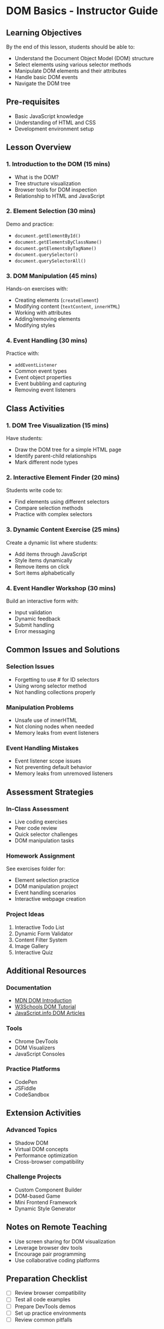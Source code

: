 # DOM Basics - Instructor Guide

## Learning Objectives
By the end of this lesson, students should be able to:
- Understand the Document Object Model (DOM) structure
- Select elements using various selector methods
- Manipulate DOM elements and their attributes
- Handle basic DOM events
- Navigate the DOM tree

## Pre-requisites
- Basic JavaScript knowledge
- Understanding of HTML and CSS
- Development environment setup

## Lesson Overview

### 1. Introduction to the DOM (15 mins)
- What is the DOM?
- Tree structure visualization
- Browser tools for DOM inspection
- Relationship to HTML and JavaScript

### 2. Element Selection (30 mins)
Demo and practice:
- `document.getElementById()`
- `document.getElementsByClassName()`
- `document.getElementsByTagName()`
- `document.querySelector()`
- `document.querySelectorAll()`

### 3. DOM Manipulation (45 mins)
Hands-on exercises with:
- Creating elements (`createElement`)
- Modifying content (`textContent`, `innerHTML`)
- Working with attributes
- Adding/removing elements
- Modifying styles

### 4. Event Handling (30 mins)
Practice with:
- `addEventListener`
- Common event types
- Event object properties
- Event bubbling and capturing
- Removing event listeners

## Class Activities

### 1. DOM Tree Visualization (15 mins)
Have students:
- Draw the DOM tree for a simple HTML page
- Identify parent-child relationships
- Mark different node types

### 2. Interactive Element Finder (20 mins)
Students write code to:
- Find elements using different selectors
- Compare selection methods
- Practice with complex selectors

### 3. Dynamic Content Exercise (25 mins)
Create a dynamic list where students:
- Add items through JavaScript
- Style items dynamically
- Remove items on click
- Sort items alphabetically

### 4. Event Handler Workshop (30 mins)
Build an interactive form with:
- Input validation
- Dynamic feedback
- Submit handling
- Error messaging

## Common Issues and Solutions

### Selection Issues
- Forgetting to use # for ID selectors
- Using wrong selector method
- Not handling collections properly

### Manipulation Problems
- Unsafe use of innerHTML
- Not cloning nodes when needed
- Memory leaks from event listeners

### Event Handling Mistakes
- Event listener scope issues
- Not preventing default behavior
- Memory leaks from unremoved listeners

## Assessment Strategies

### In-Class Assessment
- Live coding exercises
- Peer code review
- Quick selector challenges
- DOM manipulation tasks

### Homework Assignment
See exercises folder for:
- Element selection practice
- DOM manipulation project
- Event handling scenarios
- Interactive webpage creation

### Project Ideas
1. Interactive Todo List
2. Dynamic Form Validator
3. Content Filter System
4. Image Gallery
5. Interactive Quiz

## Additional Resources

### Documentation
- [MDN DOM Introduction](https://developer.mozilla.org/en-US/docs/Web/API/Document_Object_Model/Introduction)
- [W3Schools DOM Tutorial](https://www.w3schools.com/js/js_htmldom.asp)
- [JavaScript.info DOM Articles](https://javascript.info/dom-nodes)

### Tools
- Chrome DevTools
- DOM Visualizers
- JavaScript Consoles

### Practice Platforms
- CodePen
- JSFiddle
- CodeSandbox

## Extension Activities

### Advanced Topics
- Shadow DOM
- Virtual DOM concepts
- Performance optimization
- Cross-browser compatibility

### Challenge Projects
- Custom Component Builder
- DOM-based Game
- Mini Frontend Framework
- Dynamic Style Generator

## Notes on Remote Teaching
- Use screen sharing for DOM visualization
- Leverage browser dev tools
- Encourage pair programming
- Use collaborative coding platforms

## Preparation Checklist
- [ ] Review browser compatibility
- [ ] Test all code examples
- [ ] Prepare DevTools demos
- [ ] Set up practice environments
- [ ] Review common pitfalls
